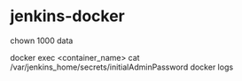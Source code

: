 # jenkins-docker

chown 1000 data

docker exec <container_name> cat /var/jenkins_home/secrets/initialAdminPassword
docker logs <container id of jenkins>
